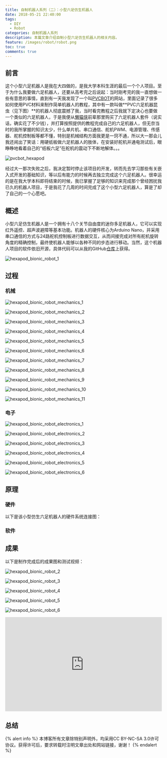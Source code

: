 ```yaml
---
title: 自制机器人系列（二）：小型六足仿生机器人
date: 2018-05-21 22:40:00
tags:
  - DIY
  - Robot
categories: 自制机器人系列
description: 本篇文章介绍自制小型六足仿生机器人的相关内容。
feature: /images/robot/robot.png
toc: true
comments: true
---
```


## 前言

这个小型六足机器人是我在大四做的，是我大学本科生涯的最后一个个人项目。至于为什么我要做六足机器人，还要从高考完之后说起：当时刚考完的我一直想做一些有意思的事情，直到有一天我发现了一个叫[PVCBOT](http://www.diy-bot.net/?project=pvcbot)的网站，里面记录了很多如何使用PVC材料来制作简单机器人的教程，其中有一款叫做**PVC六足机器昆虫（见下图）**的机器人彻底震撼了我，当时看完教程之后我就下定决心也要做一个类似的六足机器人，于是我便从[懒猫侠](https://link.zhihu.com/?target=http%3A//hellorobot.blog.163.com/)前辈那里购买了六足机器人套件（说实话，确实花了不少钱），并打算按照提供的教程完成自己的六足机器人，但无奈当时的我所掌握的知识太少，什么单片机、串口通信、舵机PWM、电源管理、传感器、舵机控制板等都不懂，特别是机械结构方面我更是一窍不通，所以大一那会儿我还闹出了笑话：用硬纸板做六足机器人的肢体，在安装好舵机并通电测试后，眼睁睁地看着自己的“纸板六足”在舵机的震动下不断地解体。。。

<!--more-->

![pvcbot_hexapod](http://www.diy-bot.net/upload/pvcbot/project/_Original/PVCBOT-Original_600.jpg)

经过大一那次失败之后，我决定暂时停止该项目的开发，转而先去学习那些有关嵌入式开发的基础知识，等以后有能力的时候再去独立完成这个六足机器人。很幸运的是在我大学本科即将结束的时候，我已掌握了足够的知识来完成那个曾经困扰我已久的机器人项目，于是我花了几周的时间完成了这个小型六足机器人，算是了却了自己的一个心愿吧。

## 概述

小型六足仿生机器人是一个拥有十八个关节自由度的迷你多足机器人，它可以实现红外遥控、超声波避障等基本功能。机器人的硬件核心为Arduino Nano，并采用串口通信的方式与24路舵机控制板进行数据交互，从而间接完成对所有舵机旋转角度的精确控制，最终使机器人能够以各种不同的步态进行移动。当然，这个机器人项目的软件依旧开源，具体代码可以从我的GitHub[仓库](https://github.com/myyerrol/hexapod_bionic_robot)上获得。

![hexapod_bionic_robot_1](http://media.myyerrol.io/images/hexapod_bionic_robot/hexapod_bionic_robot_1.jpg)

## 过程

### 机械

![hexapod_bionic_robot_mechanics_1](http://media.myyerrol.io/images/hexapod_bionic_robot/hexapod_bionic_robot_mechanics_1.jpg)

![hexapod_bionic_robot_mechanics_2](http://media.myyerrol.io/images/hexapod_bionic_robot/hexapod_bionic_robot_mechanics_2.jpg)

![hexapod_bionic_robot_mechanics_3](http://media.myyerrol.io/images/hexapod_bionic_robot/hexapod_bionic_robot_mechanics_3.jpg)

![hexapod_bionic_robot_mechanics_4](http://media.myyerrol.io/images/hexapod_bionic_robot/hexapod_bionic_robot_mechanics_4.jpg)

![hexapod_bionic_robot_mechanics_5](http://media.myyerrol.io/images/hexapod_bionic_robot/hexapod_bionic_robot_mechanics_5.jpg)

![hexapod_bionic_robot_mechanics_6](http://media.myyerrol.io/images/hexapod_bionic_robot/hexapod_bionic_robot_mechanics_6.jpg)

![hexapod_bionic_robot_mechanics_7](http://media.myyerrol.io/images/hexapod_bionic_robot/hexapod_bionic_robot_mechanics_7.jpg)

![hexapod_bionic_robot_mechanics_8](http://media.myyerrol.io/images/hexapod_bionic_robot/hexapod_bionic_robot_mechanics_8.jpg)

![hexapod_bionic_robot_mechanics_9](http://media.myyerrol.io/images/hexapod_bionic_robot/hexapod_bionic_robot_mechanics_9.jpg)

![hexapod_bionic_robot_mechanics_10](http://media.myyerrol.io/images/hexapod_bionic_robot/hexapod_bionic_robot_mechanics_10.jpg)

![hexapod_bionic_robot_mechanics_11](http://media.myyerrol.io/images/hexapod_bionic_robot/hexapod_bionic_robot_mechanics_11.jpg)

### 电子

![hexapod_bionic_robot_electronics_1](http://media.myyerrol.io/images/hexapod_bionic_robot/hexapod_bionic_robot_electronics_1.jpg)

![hexapod_bionic_robot_electronics_2](http://media.myyerrol.io/images/hexapod_bionic_robot/hexapod_bionic_robot_electronics_2.jpg)

![hexapod_bionic_robot_electronics_3](http://media.myyerrol.io/images/hexapod_bionic_robot/hexapod_bionic_robot_electronics_3.jpg)

![hexapod_bionic_robot_electronics_4](http://media.myyerrol.io/images/hexapod_bionic_robot/hexapod_bionic_robot_electronics_4.jpg)

![hexapod_bionic_robot_electronics_5](http://media.myyerrol.io/images/hexapod_bionic_robot/hexapod_bionic_robot_electronics_5.jpg)

![hexapod_bionic_robot_electronics_6](http://media.myyerrol.io/images/hexapod_bionic_robot/hexapod_bionic_robot_electronics_6.jpg)

## 原理

### 硬件

以下是该小型仿生六足机器人的硬件系统连接图：

### 软件

## 成果

以下是制作完成后的成果图和测试视频：

![hexapod_bionic_robot_2](http://media.myyerrol.io/images/hexapod_bionic_robot/hexapod_bionic_robot_2.jpg)

![hexapod_bionic_robot_3](http://media.myyerrol.io/images/hexapod_bionic_robot/hexapod_bionic_robot_3.jpg)

![hexapod_bionic_robot_4](http://media.myyerrol.io/images/hexapod_bionic_robot/hexapod_bionic_robot_4.jpg)

![hexapod_bionic_robot_5](http://media.myyerrol.io/images/hexapod_bionic_robot/hexapod_bionic_robot_5.jpg)

![hexapod_bionic_robot_6](http://media.myyerrol.io/images/hexapod_bionic_robot/hexapod_bionic_robot_6.jpg)

<div style="height: 0; padding-bottom: 60%; position: relative;">
  <iframe width="498" height="510" src="http://player.youku.com/embed/XMzY1MTU4OTczNg" frameborder="0" allowfullscreen="" style="position: absolute; height: 100%; width: 100%;">
  </iframe>
</div>

## 总结


{% alert info %}
本博客所有文章除特别声明外，均采用CC BY-NC-SA 3.0许可协议。获得许可后，要求转载时注明文章出处和网站链接，谢谢！
{% endalert %}
